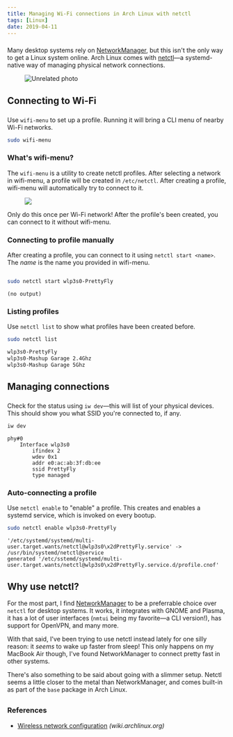```yaml
---
title: Managing Wi-Fi connections in Arch Linux with netctl
tags: [Linux]
date: 2019-04-11
---
```


###

<!-- {.-literate-style} -->

Many desktop systems rely on [NetworkManager], but this isn't the only way to get a Linux system online. Arch Linux comes with [netctl]&mdash;a systemd-native way of managing physical network connections.

<figure class='-no-pad'>
<img src='https://source.unsplash.com/2mVEwwcao_Y/600x300' alt='Unrelated photo'>
</figure>

[netctl]: https://wiki.archlinux.org/index.php/netctl
[networkmanager]: https://wiki.archlinux.org/index.php/NetworkManager

## Connecting to Wi-Fi

###

<!-- {.-literate-style} -->

Use `wifi-menu` to set up a profile. Running it will bring a CLI menu of nearby Wi-Fi networks.

```sh
sudo wifi-menu
```

### What's wifi-menu?

<!-- {.-literate-style} -->

The `wifi-menu` is a utility to create netctl profiles. After selecting a network in wifi-menu, a profile will be created in `/etc/netctl`. After creating a profile, wifi-menu will automatically try to connect to it.

<figure>
<img src='https://i.stack.imgur.com/ySl7b.png' />
</figure>

Only do this once per Wi-Fi network! After the profile's been created, you can connect to it without wifi-menu.

### Connecting to profile manually

<!-- {.-literate-style} -->

After creating a profile, you can connect to it using `netctl start <name>`. The _name_ is the name you provided in wifi-menu.

```bash

sudo netctl start wlp3s0-PrettyFly
```

<!-- {.-command} -->

```
(no output)
```

### Listing profiles

<!-- {.-literate-style} -->

Use `netctl list` to show what profiles have been created before.

```bash
sudo netctl list
```

<!-- {.-command} -->

```sh
wlp3s0-PrettyFly
wlp3s0-Mashup Garage 2.4Ghz
wlp3s0-Mashup Garage 5Ghz
```

## Managing connections

###

<!-- {.-literate-style} -->

Check for the status using `iw dev`&mdash;this will list of your physical devices. This should show you what SSID you're connected to, if any.

```sh
iw dev
```

<!-- {.-command} -->

```nohighlight
phy#0
	Interface wlp3s0
		ifindex 2
		wdev 0x1
		addr e0:ac:ab:3f:db:ee
		ssid PrettyFly
		type managed
```

### Auto-connecting a profile

<!-- {.-literate-style} -->

Use `netctl enable` to "enable" a profile. This creates and enables a systemd service, which is invoked on every bootup.

```sh
sudo netctl enable wlp3s0-PrettyFly
```

<!-- {.-command} -->

```
'/etc/systemd/systemd/multi-user.target.wants/netctl@wlp3s0\x2dPrettyFly.service' -> /usr/bin/systemd/netctl@service
generated '/etc/sstemd/systemd/multi-user.target.wants/netctl@wlp3s0\x2dPrettyFly.service.d/profile.cnof'
```

## Why use netctl?

For the most part, I find [NetworkManager] to be a preferrable choice over `netctl` for desktop systems. It works, it integrates with GNOME and Plasma, it has a lot of user interfaces (`nmtui` being my favorite&mdash;a CLI version!), has support for OpenVPN, and many more.

With that said, I've been trying to use netctl instead lately for one silly reason: it _seems_ to wake up faster from sleep! This only happens on my MacBook Air though, I've found NetworkManager to connect pretty fast in other systems.

There's also something to be said about going with a slimmer setup. Netctl seems a little closer to the metal than NetworkManager, and comes built-in as part of the `base` package in Arch Linux.

##

### References

- [Wireless network configuration](https://wiki.archlinux.org/index.php/Wireless_network_configuration) _(wiki.archlinux.org)_
